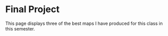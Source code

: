# Final Project
This page displays three of the best maps I have produced for this class in this semester.

